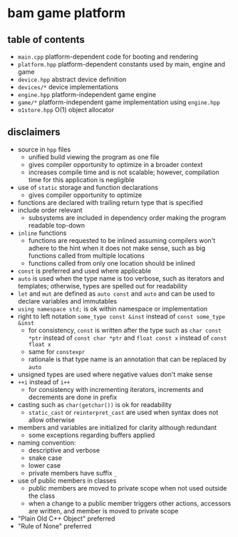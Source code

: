 # bam game platform

## table of contents
* `main.cpp` platform-dependent code for booting and rendering
* `platform.hpp` platform-dependent constants used by main, engine and game
* `device.hpp` abstract device definition
* `devices/*` device implementations
* `engine.hpp` platform-independent game engine
* `game/*` platform-independent game implementation using `engine.hpp`
* `o1store.hpp` O(1) object allocator

## disclaimers
* source in `hpp` files
  - unified build viewing the program as one file
  - gives compiler opportunity to optimize in a broader context
  - increases compile time and is not scalable; however, compilation time for this application is negligible
* use of `static` storage and function declarations
  - gives compiler opportunity to optimize
* functions are declared with trailing return type that is specified
* include order relevant
  - subsystems are included in dependency order making the program readable top-down
* `inline` functions
  - functions are requested to be inlined assuming compilers won't adhere to the hint when it does not make sense, such as big functions called from multiple locations
  - functions called from only one location should be inlined
* `const` is preferred and used where applicable
* `auto` is used when the type name is too verbose, such as iterators and templates; otherwise, types are spelled out for readability
* `let` and `mut` are defined as `auto const` and `auto` and can be used to declare variables and immutables
* `using namespace std;` is ok within namespace or implementation
* right to left notation `some_type const &inst` instead of `const some_type &inst`
  - for consistency, `const` is written after the type such as `char const *ptr` instead of `const char *ptr` and `float const x` instead of `const float x`
  - same for `constexpr`
  - rationale is that type name is an annotation that can be replaced by `auto`
* unsigned types are used where negative values don't make sense
* `++i` instead of `i++`
  - for consistency with incrementing iterators, increments and decrements are done in prefix
* casting such as `char(getchar())` is ok for readability
  - `static_cast` or `reinterpret_cast` are used when syntax does not allow otherwise
* members and variables are initialized for clarity although redundant
  - some exceptions regarding buffers applied
* naming convention:
  - descriptive and verbose
  - snake case
  - lower case
  - private members have suffix `_`
* use of public members in classes
  - public members are moved to private scope when not used outside the class
  - when a change to a public member triggers other actions, accessors are written, and member is moved to private scope
* "Plain Old C++ Object" preferred
* "Rule of None" preferred
